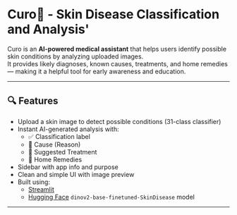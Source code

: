 # Curo🌿 - Skin Disease Classification and Analysis'

Curo is an **AI-powered medical assistant** that helps users identify possible skin conditions by analyzing uploaded images.  
It provides likely diagnoses, known causes, treatments, and home remedies — making it a helpful tool for early awareness and education.

---

## 🔍 Features

- Upload a skin image to detect possible conditions (31-class classifier)
- Instant AI-generated analysis with:
  - ✅ Classification label
  - 📌 Cause (Reason)
  - 💊 Suggested Treatment
  - 🏡 Home Remedies
- Sidebar with app info and purpose
- Clean and simple UI with image preview
- Built using:
  - [Streamlit](https://streamlit.io/)
  - [Hugging Face](https://huggingface.co/) `dinov2-base-finetuned-SkinDisease` model

---


